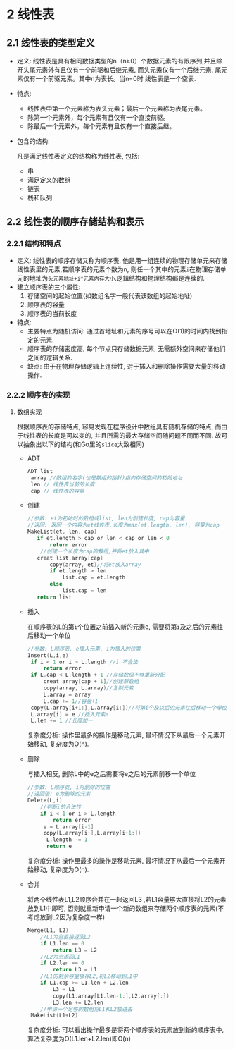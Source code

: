 # 2 线性表
## 2.1 线性表的类型定义

* 定义: 线性表是具有相同数据类型的n（n≥0）个数据元素的有限序列,并且除开头尾元素外有且仅有一个前驱和后继元素, 而头元素仅有一个后继元素, 尾元素仅有一个前驱元素。其中n为表长。当n=0时 线性表是一个空表.

* 特点:

  * 线性表中第一个元素称为表头元素；最后一个元素称为表尾元素。
  * 除第一个元素外，每个元素有且仅有一个直接前驱。
  * 除最后一个元素外，每个元素有且仅有一个直接后继。

* 包含的结构:

  凡是满足线性表定义的结构称为线性表, 包括:

  - 串
  - 满足定义的数组
  - 链表
  - 栈和队列



## 2.2 线性表的顺序存储结构和表示

### 2.2.1 结构和特点

* 定义: 线性表的顺序存储又称为顺序表, 他是用一组连续的物理存储单元来存储线性表里的元素,若顺序表的元素个数为n, 则任一个其中的元素`i`在物理存储单元的地址为`头元素地址+i*元素内存大小`.逻辑结构和物理结构都是连续的.
* 建立顺序表的三个属性:
  1. 存储空间的起始位置(如数组名字一般代表该数组的起始地址)
  2. 顺序表的容量
  3. 顺序表的当前长度
* 特点:
  * 主要特点为随机访问: 通过首地址和元素的序号可以在O(1)的时间内找到指定的元素.
  * 顺序表的存储密度高, 每个节点只存储数据元素, 无需额外空间来存储他们之间的逻辑关系.
  * 缺点: 由于在物理存储逻辑上连续性, 对于插入和删除操作需要大量的移动操作.



### 2.2.2 顺序表的实现

1. 数组实现

   根据顺序表的存储特点,  容易发现在程序设计中数组具有随机存储的特点, 而由于线性表的长度是可以变的, 并且所需的最大存储空间随问题不同而不同. 故可以抽象出以下的结构(和Go里的`slice`大致相同)

   - ADT

       ```c
       ADT list
        array //数组的名字(也是数组的指针)指向存储空间的初始地址
        len // 线性表当前的长度
        cap	// 线性表的容量
       ```

   - 创建

     ```c
     //参数: et为初始时的数组或list, len为创建长度, cap为容量
     //返回: 返回一个内容为et线性表,长度为max(et.length, len), 容量为cap
     MakeList(et, len, cap)
     	if et.length > cap or len < cap or len < 0
     		return error
         //创建一个长度为cap的数组,并将et放入其中    
     	creat list.array[cap]
     		copy(array, et)//将et放入array
     		if et.length > len
     			list.cap = et.length
     		else
     			list.cap = len
     	return list
     ```
     
   - 插入
   
       在顺序表的L的第`i`个位置之前插入新的元素e, 需要将第`i`及之后的元素往后移动一个单位
   
       ```c
       //参数: L顺序表, e插入元素, i为插入的位置
       Insert(L,i,e)
       	if i < 1 or i > L.length //i 不合法
       		return error
       	if L.cap < L.length + 1 //存储数组不够重新分配
       		creat array[cap + 1]//创建新数组
       		copy(array, L.array)//复制元素
       		L.array = array
       		L.cap += 1//容量+1
       	copy(L.array[i+1:],L.array[i:])//将第i个及以后的元素往后移动一个单位
       	L.array[i] = e //插入元素e
       	L.len += 1 //长度加一
       ```

       复杂度分析: 操作里最多的操作是移动元素, 最坏情况下从最后一个元素开始移动, 复杂度为O(n).
   
   - 删除
   
       与插入相反, 删除L中的e之后需要将e之后的元素前移一个单位
   
       ```c
       //参数: L顺序表, i为删除的位置
       //返回值: e为删除的元素
       Delete(L,i)
           //判断i的合法性
           if i < 1 or i > L.length
               return error
            e = L.array[i-1]
            copy(L.array[i:],L.array[i+1:])
	         L.length -= 1
	         return e      	
		```
		
		复杂度分析: 操作里最多的操作是移动元素, 最坏情况下从最后一个元素开始移动, 复杂度为O(n).
		
	- 合并
	
	    将两个线性表L1,L2顺序合并在一起返回L3 ,若L1容量够大直接将L2的元素放到L1中即可, 否则就重新申请一个新的数组来存储两个顺序表的元素(不考虑放到L2因为复杂度一样)
	
	    ```c
	    Merge(L1, L2)
	    	//L1为空直接返回L2
	    	if L1.len == 0
	    		return L3 = L2
        	//L2为空返回L1
	    	if L2.len == 0
	    		return L3 = L1
	    	//L1的剩余容量够存L2,将L2移动到L1中    
	    	if L1.cap >= L1.len + L2.len
	    		L3 = L1
	    		copy(L1.array[L1.len-1:],L2.array[:])
	    		L3.len += L2.len
	    	//申请一个足够的数组将L1和L2放进去
	     MakeList(L1+L2)
	    ```
	    
	    复杂度分析: 可以看出操作最多是将两个顺序表的元素放到新的顺序表中, 算法复杂度为O(L1.len+L2.len)即O(n)
